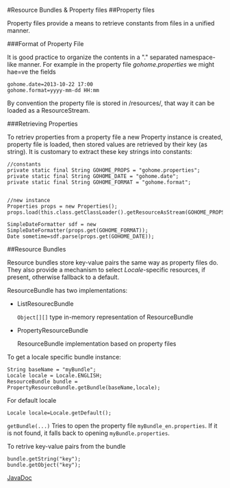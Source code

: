 #Resource Bundles & Property files
##Property files

Property files provide a means to retrieve constants from files in a unified manner.

###Format of Property File

It is good practice to organize the contents in a "." separated namespace-like manner. For example in the property file *gohome.properties* we might hae=ve the fields

    gohome.date=2013-10-22 17:00
    gohome.format=yyyy-mm-dd HH:mm

By convention the property file is stored in /resources/, that way it can be loaded as a ResourceStream.

###Retrieving Properties

To retriev properties from a property file a new Property instance is created, property file is loaded, then stored values are retrieved by their key (as string). It is customary to extract these key strings into constants:

	//constants
    private static final String GOHOME_PROPS = "gohome.properties";
    private static final String GOHOME_DATE = "gohome.date";
    private static final String GOHOME_FORMAT = "gohome.format";


    //new instance
    Properties props = new Properties();
    props.load(this.class.getClassLoader().getResourceAsStream(GOHOME_PROPS));

    SimpleDateFormatter sdf = new SimpleDateFormatter(props.get(GOHOME_FORMAT));
    Date sometime=sdf.parse(props.get(GOHOME_DATE));

##Resource Bundles

Resource bundles store key-value pairs the same way as property files do. They also provide a mechanism to select *Locale*-specific resources, if present, otherwise fallback to a default.

ResourceBundle has two implementations:

+ ListResourecBundle
  
    `Object[][]` type in-memory representation of ResourceBundle

+ PropertyResourceBundle
  
    ResourceBundle implementation based on property files

To get a locale specific bundle instance:

	String baseName = "myBundle";
	Locale locale = Locale.ENGLISH;
    ResourceBundle bundle = PropertyResourceBundle.getBundle(baseName,locale);

For default locale

    Locale locale=Locale.getDefault();

`getBundle(...)` Tries to open the property file `myBundle_en.properties`. If it is not found, it falls back to opening `myBundle.properties`.

To retrive key-value pairs from the bundle

    bundle.getString("key");
    bundle.getObject("key");

[JavaDoc](http://docs.oracle.com/javase/6/docs/api/java/util/PropertyResourceBundle.html)
